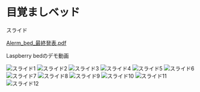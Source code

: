 # 目覚ましベッド

スライド

[Alerm_bed_最終発表.pdf](./Alerm_bed_%E6%9C%80%E7%B5%82%E7%99%BA%E8%A1%A8.pdf)

Laspberry bedのデモ動画

![スライド1](https://user-images.githubusercontent.com/68259230/180309271-d4291c55-bd77-4b3a-8ed4-bf763430cab2.PNG)
![スライド2](https://user-images.githubusercontent.com/68259230/180309280-e5bc5490-d593-453b-8f74-d5694d5b9cfe.PNG)
![スライド3](https://user-images.githubusercontent.com/68259230/180309242-6c8fcf3b-8c36-4ae2-b600-85a55b7b46a6.PNG)
![スライド4](https://user-images.githubusercontent.com/68259230/180309249-b5fc989d-90c0-4d88-be51-dfb489fbeefa.PNG)
![スライド5](https://user-images.githubusercontent.com/68259230/180309250-06dcd793-bd5c-4b55-b297-1ffdd406f6c3.PNG)
![スライド6](https://user-images.githubusercontent.com/68259230/180309253-df11be79-b675-4339-b6d7-b793f7059389.PNG)
![スライド7](https://user-images.githubusercontent.com/68259230/180309255-8021712c-d153-4291-b247-40dde1b2d915.PNG)
![スライド8](https://user-images.githubusercontent.com/68259230/180309256-f0db9b6e-fec7-4d5f-8fcb-a11ddbeac386.PNG)
![スライド9](https://user-images.githubusercontent.com/68259230/180309259-12013643-a60a-4412-a807-27a2153876ad.PNG)
![スライド10](https://user-images.githubusercontent.com/68259230/180309260-d5098fc8-a661-4980-8b06-f844caa936b2.PNG)
![スライド11](https://user-images.githubusercontent.com/68259230/180309263-9495392e-9b7a-4ea3-a400-abc042eec3f0.PNG)
![スライド12](https://user-images.githubusercontent.com/68259230/180309267-53a7dad8-dd7c-4ba7-9551-eb9577096e3e.PNG)
